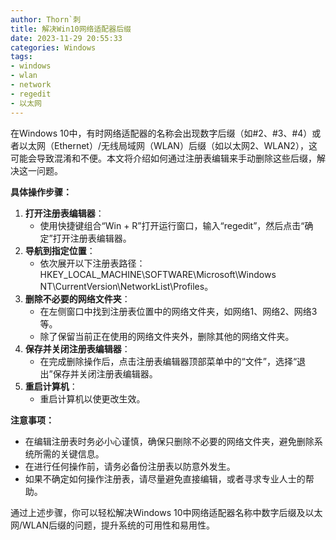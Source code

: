 ```yaml
---
author: Thorn`刺
title: 解决Win10网络适配器后缀
date: 2023-11-29 20:55:33
categories: Windows
tags:
- windows
- wlan
- network
- regedit
- 以太网
---
```


在Windows 10中，有时网络适配器的名称会出现数字后缀（如#2、#3、#4）或者以太网（Ethernet）/无线局域网（WLAN）后缀（如以太网2、WLAN2），这可能会导致混淆和不便。本文将介绍如何通过注册表编辑来手动删除这些后缀，解决这一问题。

**具体操作步骤：**

1. **打开注册表编辑器**：
   - 使用快捷键组合“Win + R”打开运行窗口，输入“regedit”，然后点击“确定”打开注册表编辑器。
2. **导航到指定位置**：
   - 依次展开以下注册表路径：HKEY_LOCAL_MACHINE\SOFTWARE\Microsoft\Windows NT\CurrentVersion\NetworkList\Profiles。
3. **删除不必要的网络文件夹**：
   - 在左侧窗口中找到注册表位置中的网络文件夹，如网络1、网络2、网络3等。
   - 除了保留当前正在使用的网络文件夹外，删除其他的网络文件夹。
4. **保存并关闭注册表编辑器**：
   - 在完成删除操作后，点击注册表编辑器顶部菜单中的“文件”，选择“退出”保存并关闭注册表编辑器。
5. **重启计算机**：
   - 重启计算机以使更改生效。

**注意事项：**

- 在编辑注册表时务必小心谨慎，确保只删除不必要的网络文件夹，避免删除系统所需的关键信息。
- 在进行任何操作前，请务必备份注册表以防意外发生。
- 如果不确定如何操作注册表，请尽量避免直接编辑，或者寻求专业人士的帮助。

通过上述步骤，你可以轻松解决Windows 10中网络适配器名称中数字后缀及以太网/WLAN后缀的问题，提升系统的可用性和易用性。